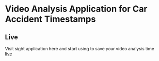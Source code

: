 # Video Analysis Application for Car Accident Timestamps

## Live

Visit sight application here and start using to save your video analysis time
[live](https://sightanalyzer.vercel.app)

